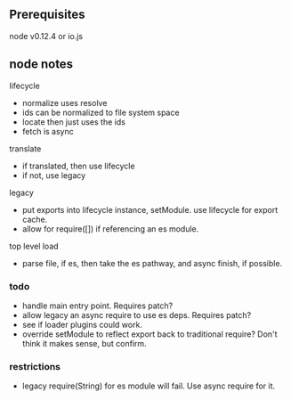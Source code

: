

## Prerequisites

node v0.12.4 or io.js


## node notes

lifecycle
* normalize uses resolve
* ids can be normalized to file system space
* locate then just uses the ids
* fetch is async

translate
* if translated, then use lifecycle
* if not, use legacy

legacy
* put exports into lifecycle instance, setModule. use lifecycle for export cache.
* allow for require([]) if referencing an es module.

top level load
* parse file, if es, then take the es pathway, and async finish, if possible.

### todo

* handle main entry point. Requires patch?
* allow legacy an async require to use es deps. Requires patch?
* see if loader plugins could work.
* override setModule to reflect export back to traditional require? Don't think it makes sense, but confirm.

### restrictions

* legacy require(String) for es module will fail. Use async require for it.
